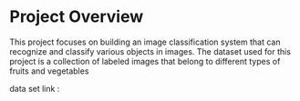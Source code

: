# Project Overview
This project focuses on building an image classification system that can recognize and classify various objects in images. The dataset used for this project is a collection of labeled images that belong to different types of fruits and vegetables

data set link : 
